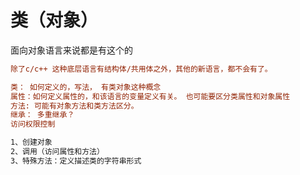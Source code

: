# 类（对象）

面向对象语言来说都是有这个的



```ini
除了c/c++ 这种底层语言有结构体/共用体之外，其他的新语言，都不会有了。

类： 如何定义的，写法， 有类对象这种概念
属性：如何定义属性的，和该语言的变量定义有关。 也可能要区分类属性和对象属性
方法: 可能有对象方法和类方法区分。
继承： 多重继承？
访问权限控制
```

```dockerfile
1、创建对象
2、调用（访问属性和方法）
3、特殊方法：定义描述类的字符串形式
```
